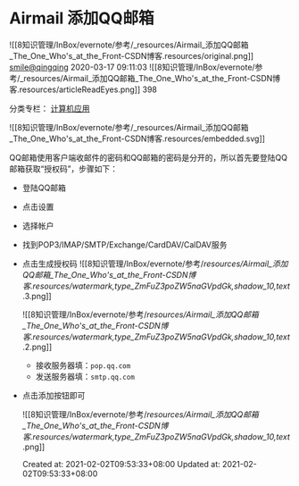 
# Airmail 添加QQ邮箱

![[8知识管理/InBox/evernote/参考/_resources/Airmail_添加QQ邮箱_The_One_Who's_at_the_Front-CSDN博客.resources/original.png]]
[smile@qingqing](https://blog.csdn.net/weixin_43363871) 2020-03-17 09:11:03 ![[8知识管理/InBox/evernote/参考/_resources/Airmail_添加QQ邮箱_The_One_Who's_at_the_Front-CSDN博客.resources/articleReadEyes.png]] 398  

		
分类专栏： [计算机应用](https://blog.csdn.net/weixin_43363871/category_8779339.html)

![[8知识管理/InBox/evernote/参考/_resources/Airmail_添加QQ邮箱_The_One_Who's_at_the_Front-CSDN博客.resources/embedded.svg]]

QQ邮箱使用客户端收邮件的密码和QQ邮箱的密码是分开的，所以首先要登陆QQ邮箱获取“授权码”，步骤如下：

*   登陆QQ邮箱
    
*   点击设置
    
*   选择帐户
    
*   找到POP3/IMAP/SMTP/Exchange/CardDAV/CalDAV服务
    
*   点击生成授权码
    ![[8知识管理/InBox/evernote/参考/_resources/Airmail_添加QQ邮箱_The_One_Who's_at_the_Front-CSDN博客.resources/watermark,type_ZmFuZ3poZW5naGVpdGk,shadow_10,text_.3.png]]
    
    ![[8知识管理/InBox/evernote/参考/_resources/Airmail_添加QQ邮箱_The_One_Who's_at_the_Front-CSDN博客.resources/watermark,type_ZmFuZ3poZW5naGVpdGk,shadow_10,text_.2.png]]
    *   接收服务器填：`pop.qq.com`
    *   发送服务器填：`smtp.qq.com`
*   点击添加按钮即可
    
    ![[8知识管理/InBox/evernote/参考/_resources/Airmail_添加QQ邮箱_The_One_Who's_at_the_Front-CSDN博客.resources/watermark,type_ZmFuZ3poZW5naGVpdGk,shadow_10,text_.png]]

    Created at: 2021-02-02T09:53:33+08:00
    Updated at: 2021-02-02T09:53:33+08:00

